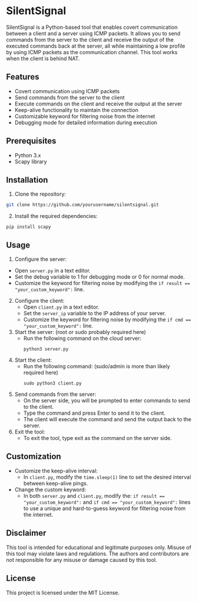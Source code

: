 # SilentSignal

SilentSignal is a Python-based tool that enables covert communication between a client and a server using ICMP packets. It allows you to send commands from the server to the client and receive the output of the executed commands back at the server, all while maintaining a low profile by using ICMP packets as the communication channel. This tool works when the client is behind NAT.

## Features

- Covert communication using ICMP packets
- Send commands from the server to the client
- Execute commands on the client and receive the output at the server
- Keep-alive functionality to maintain the connection
- Customizable keyword for filtering noise from the internet
- Debugging mode for detailed information during execution

## Prerequisites

- Python 3.x
- Scapy library

## Installation

1. Clone the repository:

  ```bash
  git clone https://github.com/yourusername/silentsignal.git
```

2. Install the required dependencies:
```
pip install scapy
```
## Usage

 1. Configure the server:
   * Open `server.py` in a text editor.
   * Set the debug variable to 1 for debugging mode or 0 for normal mode.
   * Customize the keyword for filtering noise by modifying the `if result == "your_custom_keyword":` line.


2. Configure the client:
   * Open `client.py` in a text editor.
   * Set the `server_ip` variable to the IP address of your server.
   * Customize the keyword for filtering noise by modifying the `if cmd == "your_custom_keyword":` line.
3. Start the server: (root or sudo probably required here)
   * Run the following command on the cloud server:
     ```
     python3 server.py
     ```
4. Start the client:
   * Run the following command: (sudo/admin is more than likely required here)
     ```
     sudo python3 client.py
     ```
5. Send commands from the server:
   * On the server side, you will be prompted to enter commands to send to the client.
   * Type the command and press Enter to send it to the client.
   * The client will execute the command and send the output back to the server.
6. Exit the tool:
   * To exit the tool, type exit as the command on the server side.

## Customization
  * Customize the keep-alive interval:
    * In `client.py`, modify the `time.sleep(1)` line to set the desired interval between keep-alive pings.
  * Change the custom keyword:
    * In both `server.py` and `client.py`, modify the:
      ```if result == "your_custom_keyword":```
      and
      ```if cmd == "your_custom_keyword":```
      lines to use a unique and hard-to-guess keyword for filtering noise from the internet.
## Disclaimer
This tool is intended for educational and legitimate purposes only. Misuse of this tool may violate laws and regulations. The authors and contributors are not responsible for any misuse or damage caused by this tool.
## License
This project is licensed under the MIT License.
     
